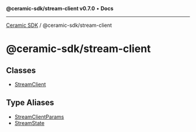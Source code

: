 **@ceramic-sdk/stream-client v0.7.0** • **Docs**

***

[Ceramic SDK](../../README.md) / @ceramic-sdk/stream-client

# @ceramic-sdk/stream-client

## Classes

- [StreamClient](classes/StreamClient.md)

## Type Aliases

- [StreamClientParams](type-aliases/StreamClientParams.md)
- [StreamState](type-aliases/StreamState.md)
